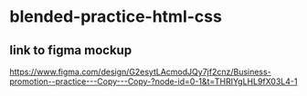 # blended-practice-html-css

## link to figma mockup
https://www.figma.com/design/G2esytLAcmodJQy7jf2cnz/Business-promotion--practice---Copy---Copy-?node-id=0-1&t=THRIYgLHL9fX03L4-1
